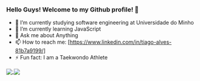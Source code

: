 ### Hello Guys! Welcome to my Github profile! 👋


- 🔭 I’m currently studying software engineering at Universidade do Minho
- 🌱 I’m currently learning JavaScript
- 💬 Ask me about  Anything
- 📫 How to reach me:  [https://www.linkedin.com/in/tiago-alves-81b7a9199/]
- ⚡ Fun fact: I am a Taekwondo Athlete

<a href="https://github.com/Tatsuya26">
  <img align="center" src="https://github-readme-stats.vercel.app/api?username=Tatsuya26&show_icons=true&theme=tokyonight&hide=issues" />
</a>
<a href="https://github.com/Tatsuya26">
  <img align="center" src="https://github-readme-stats.vercel.app/api/top-langs/?username=Tatsuya26&hide=TeX,Jupyter%20Notebook&layout=compact&theme=tokyonight" />
</a>
